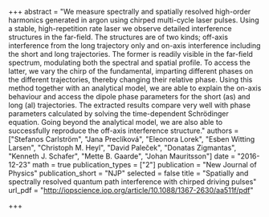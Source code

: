 +++
abstract = "We measure spectrally and spatially resolved high-order harmonics generated in argon using chirped multi-cycle laser pulses. Using a stable, high-repetition rate laser we observe detailed interference structures in the far-field. The structures are of two kinds; off-axis interference from the long trajectory only and on-axis interference including the short and long trajectories. The former is readily visible in the far-field spectrum, modulating both the spectral and spatial profile. To access the latter, we vary the chirp of the fundamental, imparting different phases on the different trajectories, thereby changing their relative phase. Using this method together with an analytical model, we are able to explain the on-axis behaviour and access the dipole phase parameters for the short (as) and long (al) trajectories. The extracted results compare very well with phase parameters calculated by solving the time-dependent Schrödinger equation. Going beyond the analytical model, we are also able to successfully reproduce the off-axis interference structure."
authors = ["Stefanos Carlström", "Jana Preclíková", "Eleonora Lorek", "Esben Witting Larsen", "Christoph M. Heyl", "David Paleček", "Donatas Zigmantas", "Kenneth J. Schafer", "Mette B. Gaarde", "Johan Mauritsson"]
date = "2016-12-23"
math = true
publication_types = ["2"]
publication = "New Journal of Physics"
publication_short = "NJP"
selected = false
title = "Spatially and spectrally resolved quantum path interference with chirped driving pulses"
url_pdf = "http://iopscience.iop.org/article/10.1088/1367-2630/aa511f/pdf"

+++
